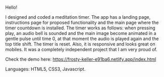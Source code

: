 Hello!

I designed and coded a meditation timer. The app has a landing page, instructions page for proposed functionality and the main page where the timer countdown is installed. The timer works as follows: when pressing play, an audio bell is sounded and the main image become animated in a gentle pulse until time 0, at that moment the audio is played again and the top title shift. The timer is reset.
Also, it is responsive and looks great on mobiles. It was a completely independent project that I am very proud of.

Check the demo here: https://frosty-keller-e91ba6.netlify.app/index.html

Languages: HTML5, CSS3, Javascript.
